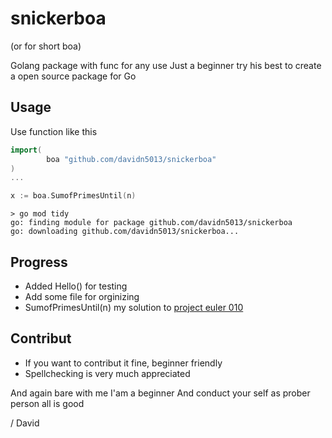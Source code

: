 # snickerboa 

(or for short boa)

Golang package with func for any use
Just a beginner try his best to create a open source package for Go

## Usage

Use function like this

```Go
import( 
        boa "github.com/davidn5013/snickerboa"
)
...

x := boa.SumofPrimesUntil(n)
```

```Text
> go mod tidy
go: finding module for package github.com/davidn5013/snickerboa
go: downloading github.com/davidn5013/snickerboa...
```

## Progress

- Added Hello() for testing
- Add some file for orginizing
- SumofPrimesUntil(n) my solution to [project euler 010](https://projecteuler.net/problem=10)

## Contribut

- If you want to contribut it fine, beginner friendly
- Spellchecking is very much appreciated

And again bare with me I'am a beginner 
And conduct your self as prober person all is good

/ David
